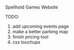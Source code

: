 Spellhold Games Website

TODO:

1. add upcoming events page
2. make a better parking map
3. finish pricing tool
4. css touchups
